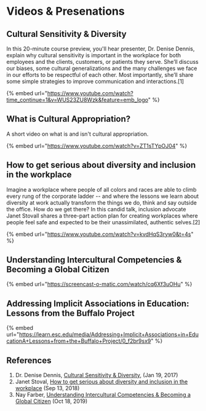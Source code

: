 # Videos & Presenations

## Cultural Sensitivity & Diversity

In this 20-minute course preview, you'll hear presenter, Dr. Denise Dennis, explain why cultural sensitivity is important in the workplace for both employees and the clients, customers, or patients they serve. She’ll discuss our biases, some cultural generalizations and the many challenges we face in our efforts to be respectful of each other. Most importantly, she’ll share some simple strategies to improve communication and interactions.\[1]

{% embed url="https://www.youtube.com/watch?time_continue=1&v=WUS23ZU8Wzk&feature=emb_logo" %}

## What is Cultural Appropriation?

A short video on what is and isn't cultural appropriation.

{% embed url="https://www.youtube.com/watch?v=ZT1sTYpOJ04" %}

## How to get serious about diversity and inclusion in the workplace

Imagine a workplace where people of all colors and races are able to climb every rung of the corporate ladder -- and where the lessons we learn about diversity at work actually transform the things we do, think and say outside the office. How do we get there? In this candid talk, inclusion advocate Janet Stovall shares a three-part action plan for creating workplaces where people feel safe and expected to be their unassimilated, authentic selves.\[2]

{% embed url="https://www.youtube.com/watch?v=kvdHqS3ryw0&t=4s" %}

## Understanding Intercultural Competencies & Becoming a Global Citizen

{% embed url="https://screencast-o-matic.com/watch/cq6Xf3uOHu" %}

## Addressing Implicit Associations in Education: Lessons from the Buffalo Project

{% embed url="https://learn.esc.edu/media/Addressing+Implicit+Associations+in+EducationA+Lessons+from+the+Buffalo+Project/0_f2br9sx9" %}

## References

1. Dr. Denise Dennis, [Cultural Sensitivity & Diversity](https://www.youtube.com/watch?v=kvdHqS3ryw0\&t=4s), (Jan 19, 2017)
2. Janet Stoval, [How to get serious about diversity and inclusion in the workplace](https://www.youtube.com/watch?v=kvdHqS3ryw0\&t=4s) (Sep 13, 2018)
3. Nay Farber, [Understanding Intercultural Competencies & Becoming a Global Citizen](https://screencast-o-matic.com/watch/cq6Xf3uOHu) (Oct 18, 2019)
